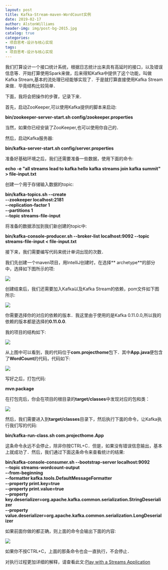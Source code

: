 ```yaml
---
layout: post
title: Kafka-Stream-maven-WordCount实例
date: 2019-02-17
author: AlstonWilliams
header-img: img/post-bg-2015.jpg
catalog: true
categories:
- 项目思考-设计与核心实现
tags:
- 项目思考-设计与核心实现
---
```

我们打算设计一个接口统计系统，根据日志统计出来具有高延时的接口，以及错误信息等．开始打算使用Spark来做，后来得知Kafka中提供了这个功能，叫做Kafka Stream,基本的流处理已经能够实现了．于是就打算直接使用Kafka Stream来做．毕竟结构比较简单．

下面，我将会把操作的步骤，记录下来．

首先，启动ZooKeeper,可以使用Kafka提供的脚本来启动:

**bin/zookeeper-server-start.sh config/zookeeper.properties**

当然，如果你已经安装了ZooKeeper,也可以使用你自己的．

然后，启动Kafka服务器:

**bin/kafka-server-start.sh config/server.properties**

准备好基础环境之后，我们还需要准备一些数据，使用下面的命令:

**echo -e "all streams lead to kafka
hello kafka streams
join kafka summit" > file-input.txt**

创建一个用于存储输入数据的topic:

**bin/kafka-topics.sh --create \
    --zookeeper localhost:2181 \
    --replication-factor 1 \
    --partitions 1 \
    --topic streams-file-input**
    
将准备的数据添加到我们新创建的topic中:

**bin/kafka-console-producer.sh --broker-list localhost:9092 --topic streams-file-input < file-input.txt**

接下来，我们需要编写代码来统计单词出现的次数．

我们先创建一个maven项目，用IntelliJ创建时，在选择** archetype**的部分中，选择如下图所示的项:


![](http://upload-images.jianshu.io/upload_images/4108852-2cd2bfb0d2adfef4.png?imageMogr2/auto-orient/strip%7CimageView2/2/w/1240)


创建结束后，我们还需要加入Kafka以及Kafka Stream的依赖，pom文件如下图所示:


![](http://upload-images.jianshu.io/upload_images/4108852-500328158303048b.png?imageMogr2/auto-orient/strip%7CimageView2/2/w/1240)


你需要选择你的对应的依赖的版本．我这里由于使用的是Kafka 0.11.0.0,所以我的依赖的版本都是选择的**0.11.0.0**.

我的项目的结构如下:


![](http://upload-images.jianshu.io/upload_images/4108852-021955e2387c15b6.png?imageMogr2/auto-orient/strip%7CimageView2/2/w/1240)


从上图中可以看到，我的代码位于**com.projecthome**包下．其中**App.java**便包含了**WordCount**的代码，代码如下:


![](http://upload-images.jianshu.io/upload_images/4108852-6d5219f972f14469.png?imageMogr2/auto-orient/strip%7CimageView2/2/w/1240)


写好之后，打包代码:

**mvn package**

在打包完后，你会在项目的根目录的**target/classes**中发现对应的包和类：


![](http://upload-images.jianshu.io/upload_images/4108852-5b6012cca2cb5607.png?imageMogr2/auto-orient/strip%7CimageView2/2/w/1240)


然后，我们需要进入到**target/classes**目录下，然后执行下面的命令，让Kafka执行我们写的代码:

**bin/kafka-run-class.sh com.projecthome.App**

这条命令永远不会停止，除非你按CTRL+C．但是，如果没有错误信息输出，基本上就成功了．然后，我们通过下面这条命令来查看统计的结果:

**bin/kafka-console-consumer.sh --bootstrap-server localhost:9092 \
    --topic streams-wordcount-output \
    --from-beginning \
    --formatter kafka.tools.DefaultMessageFormatter \
    --property print.key=true \
    --property print.value=true \
    --property key.deserializer=org.apache.kafka.common.serialization.StringDeserializer \
    --property value.deserializer=org.apache.kafka.common.serialization.LongDeserializer**
    
如果前面你做的都正确，则上面的命令会输出下面的内容:


![](http://upload-images.jianshu.io/upload_images/4108852-d69f9afa8c70174f.png?imageMogr2/auto-orient/strip%7CimageView2/2/w/1240)


如果你不按CTRL+C，上面的那条命令也会一直执行，不会停止．

对执行过程更加详细的解释，请查看此文:[Play with a Streams Application](https://kafka.apache.org/0110/documentation/streams/quickstart)
